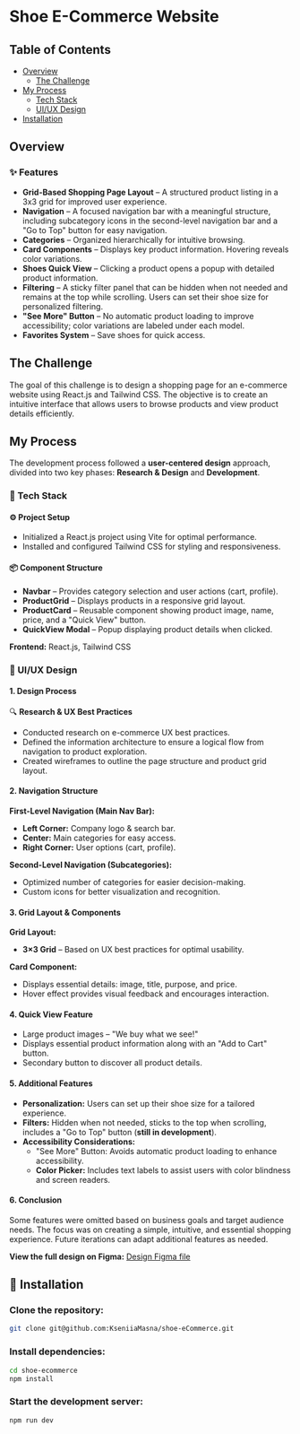 # Shoe E-Commerce Website

## Table of Contents

- [Overview](#overview)
  - [The Challenge](#the-challenge)  
- [My Process](#my-process)
  - [Tech Stack](#tech-stack)
  - [UI/UX Design](#ui-ux-design)
- [Installation](#installation)

## Overview

### ✨ Features

- **Grid-Based Shopping Page Layout** – A structured product listing in a 3x3 grid for improved user experience.
- **Navigation** – A focused navigation bar with a meaningful structure, including subcategory icons in the second-level navigation bar and a "Go to Top" button for easy navigation.
- **Categories** – Organized hierarchically for intuitive browsing.
- **Card Components** – Displays key product information. Hovering reveals color variations.
- **Shoes Quick View** – Clicking a product opens a popup with detailed product information.
- **Filtering** – A sticky filter panel that can be hidden when not needed and remains at the top while scrolling. Users can set their shoe size for personalized filtering.
- **"See More" Button** – No automatic product loading to improve accessibility; color variations are labeled under each model.
- **Favorites System** – Save shoes for quick access.

## The Challenge

The goal of this challenge is to design a shopping page for an e-commerce website using React.js and Tailwind CSS. The objective is to create an intuitive interface that allows users to browse products and view product details efficiently.

## My Process

The development process followed a **user-centered design** approach, divided into two key phases: **Research & Design** and **Development**.

### 📂 Tech Stack

#### ⚙️ Project Setup
- Initialized a React.js project using Vite for optimal performance.
- Installed and configured Tailwind CSS for styling and responsiveness.

#### 📦 Component Structure
- **Navbar** – Provides category selection and user actions (cart, profile).
- **ProductGrid** – Displays products in a responsive grid layout.
- **ProductCard** – Reusable component showing product image, name, price, and a "Quick View" button.
- **QuickView Modal** – Popup displaying product details when clicked.

**Frontend:** React.js, Tailwind CSS

### 📸 UI/UX Design

#### 1. Design Process

🔍 **Research & UX Best Practices**
- Conducted research on e-commerce UX best practices.
- Defined the information architecture to ensure a logical flow from navigation to product exploration.
- Created wireframes to outline the page structure and product grid layout.

#### 2. Navigation Structure

**First-Level Navigation (Main Nav Bar):**
- **Left Corner:** Company logo & search bar.
- **Center:** Main categories for easy access.
- **Right Corner:** User options (cart, profile).

**Second-Level Navigation (Subcategories):**
- Optimized number of categories for easier decision-making.
- Custom icons for better visualization and recognition.

#### 3. Grid Layout & Components

**Grid Layout:**
- **3×3 Grid** – Based on UX best practices for optimal usability.

**Card Component:**
- Displays essential details: image, title, purpose, and price.
- Hover effect provides visual feedback and encourages interaction.

#### 4. Quick View Feature
- Large product images – "We buy what we see!"
- Displays essential product information along with an "Add to Cart" button.
- Secondary button to discover all product details.

#### 5. Additional Features

- **Personalization:** Users can set up their shoe size for a tailored experience.
- **Filters:** Hidden when not needed, sticks to the top when scrolling, includes a "Go to Top" button (**still in development**).
- **Accessibility Considerations:**
  - "See More" Button: Avoids automatic product loading to enhance accessibility.
  - **Color Picker:** Includes text labels to assist users with color blindness and screen readers.

#### 6. Conclusion

Some features were omitted based on business goals and target audience needs. The focus was on creating a simple, intuitive, and essential shopping experience. Future iterations can adapt additional features as needed.

**View the full design on Figma:**
[Design Figma file](https://www.figma.com/design/aOhYklmtU0mIW0usvppzHM/Design?node-id=11-416&t=zZyPy8pRo9TGT3hj-1)

## 🚀 Installation

### Clone the repository:
```bash
git clone git@github.com:KseniiaMasna/shoe-eCommerce.git
```

### Install dependencies:
```bash
cd shoe-ecommerce
npm install
```

### Start the development server:
```bash
npm run dev
```

